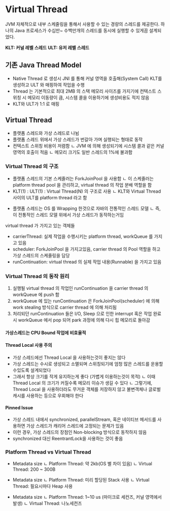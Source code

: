 # Virtual Thread

JVM 자체적으로 내부 스케줄링을 통해서 사용할 수 있는 경량의 스레드를 제공한다. 
하나의 Java 프로세스가 수십만~ 수백만개의 스레드를 동시에 실행할 수 있게끔 설계되었다.

**KLT: 커널 레벨 스레드**
**ULT: 유저 레벨 스레드**

## 기존 Java Thread Model
- Native Thread 로 생성시 JNI 를 통해 커널 영역을 호출해(System Call) KLT를 생성하고 
ULT 와 매핑하여 작업을 수행
- Thread 는 기본적으로 최대 2MB 의 스택 메모리 사이즈를 가지기에 컨텍스트 스위칭 시 메모리 이동량이 큼, 시스템 콜을 이용하기에 생성비용도 적지 않음
- KLT와 ULT가 1:1 로 매핑

## Virtual Thread
- 플랫폼 스레드와 가상 스레드로 나뉨
- 플랫폼 스레드 위에서 가상 스레드가 번갈아 가며 실행되는 형태로 동작
- 컨텍스트 스위칭 비용이 저렴함
ㄴ JVM 에 의해 생성되기에 시스템 콜과 같은 커널 영역의 호출이 적음
ㄴ 메모리 크기도 일반 스레드의 1%에 불과함

### Virtual Thread 의 구조

- 플랫폼 스레드의 기본 스케줄러는 ForkJoinPool 을 사용함
	ㄴ 이 스케줄러는 platform thread pool 을 관리하고, 
	virtual thread 의 작업 분배 역할을 함
- KLT(1) : ULT(1) : Virtual Thread(N) 의 구조로 사용
	ㄴ KLT와 Virtual Thread 사이의 ULT를 platform thread 라고 함

+ 플랫폼 스레드는 OS 를 Wrapping 한것으로 자바의 전통적인 스레드 모델
ㄴ 즉, 이 전통적인 스레드 모델 위에서 가상 스레드가 동작하는거임

virtual thread 가 가지고 있는 객체들
- carrierThread: 실제 작업을 수행시키는 platform thread, workQueue 를 가지고 있음
- scheduler: ForkJoinPool 을 가지고있음, carrier thread 의 Pool 역할을 하고 가상 스레드의 스케줄링을 담당
- runContinuation: virtual thread 의 실제 작업 내용(Runnable) 을 가지고 있음

### Virtual Thread 의 동작 원리

1. 실행될 virtual thread 의 작업인 runContinuation 을 carrier thread 의 workQueue 에 push 함
2. workQueue 에 있는 runContinuation 은 ForkJoinPool(scheduler) 에 의해
work stealing 방식으로 carrier thread 에 의해 처리됨
3. 처리되던 runContinuation 들은 I/O, Sleep 으로 인한 interrupt 혹은 작업 완료시 
workQueue 에서 pop 되어 park 과정에 의해 다시 힙 메모리로 돌아감



#### 가상스레드는 CPU Bound 작업에 비효율적

#### Thread Local 사용 주의
- 가상 스레드에선 Thread Local 을 사용하는것이 좋지는 않다
- 가상 스레드는 수시로 생성되고 소멸되며 스위칭되기에 엄청 많은 스레드를 운용할수있도록 설계되었다
- 그래서 항상 크기를 작게 유지하는게 좋다 (가볍게 이용하는것이 목적)
ㄴ 이때 Thread Local 의 크기가 커질수록 메모리 이슈가 생길 수 있다
ㄴ 그렇기에, Thread Local 을 사용하더라도 무거운 객체를 저장하지 않고 불변객체나 글로벌 캐시를 사용하는 등으로 우회해야 한다

#### Pinned Issue
- 가상 스레드 내에서 synchronized, parallelStream, 혹은 네이티브 메서드를 사용하면 
가상 스레드가 캐리어 스레드에 고정되는 문제가 있음
- 이런 경우, 가상 스레드의 장점인 Non-blocking 방식으로 동작하지 않음
- synchronized 대신 ReentrantLock을 사용하는 것이 좋음


### Platform Thread vs Virtual Thread

- Metadata size
ㄴ Platform Thread: 약 2kb(OS 별 차이 있음)
ㄴ Virtual Thread: 200 ~ 300B

- Metadata size
ㄴ Platform Thread: 미리 할당된 Stack 사용
ㄴ Virtual Thread: 필요시마다 Heap 사용

- Metadata size
ㄴ Platform Thread: 1~10 us (마이크로 세컨즈, 커널 영역에서 발생)
ㄴ Virtual Thread: 나노세컨즈